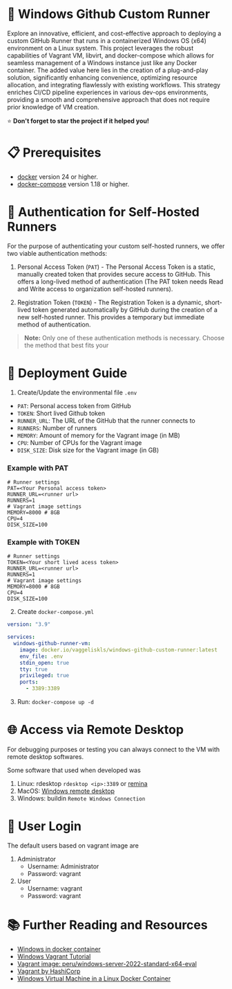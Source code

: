 # 🏃 Windows Github Custom Runner 

Explore an innovative, efficient, and cost-effective approach to deploying a custom GitHub Runner that runs in a containerized Windows OS (x64) environment on a Linux system. This project leverages the robust capabilities of Vagrant VM, libvirt, and docker-compose which allows for seamless management of a Windows instance just like any Docker container. The added value here lies in the creation of a plug-and-play solution, significantly enhancing convenience, optimizing resource allocation, and integrating flawlessly with existing workflows. This strategy enriches CI/CD pipeline experiences in various dev-ops environments, providing a smooth and comprehensive approach that does not require prior knowledge of VM creation. 

⭐ **Don't forget to star the project if it helped you!**

# 📋 Prerequisites

- [docker](https://www.docker.com/)  version 24 or higher.
- [docker-compose](https://www.docker.com/) version 1.18 or higher.

# 🚥 Authentication for Self-Hosted Runners
For the purpose of authenticating your custom self-hosted runners, we offer two viable authentication methods:

1. Personal Access Token (`PAT`) - The Personal Access Token is a static, manually created token that provides secure access to GitHub. This offers a long-lived method of authentication (The PAT token needs Read and Write access to organization self-hosted runners).

2. Registration Token (`TOKEN`) - The Registration Token is a dynamic, short-lived token generated automatically by GitHub during the creation of a new self-hosted runner. This provides a temporary but immediate method of authentication.

> **Note:** Only one of these authentication methods is necessary. Choose the method that best fits your

# 🚀 Deployment Guide

1. Create/Update the environmental file `.env`
  - `PAT`: Personal access token from GitHub
  - `TOKEN`: Short lived Github token
  - `RUNNER_URL`: The URL of the GitHub that the runner connects to
  - `RUNNERS`: Number of runners
  - `MEMORY`: Amount of memory for the Vagrant image (in MB)
  - `CPU`: Number of CPUs for the Vagrant image
  - `DISK_SIZE`: Disk size for the Vagrant image (in GB)

### Example with PAT
```env
# Runner settings
PAT=<Your Personal access token>
RUNNER_URL=<runner url>
RUNNERS=1
# Vagrant image settings
MEMORY=8000 # 8GB
CPU=4
DISK_SIZE=100
```
### Example with TOKEN
```env
# Runner settings
TOKEN=<Your short lived acess token>
RUNNER_URL=<runner url>
RUNNERS=1
# Vagrant image settings
MEMORY=8000 # 8GB
CPU=4
DISK_SIZE=100
```
2. Create `docker-compose.yml`
```yaml
version: "3.9"

services:
  windows-github-runner-vm:
    image: docker.io/vaggeliskls/windows-github-custom-runner:latest
    env_file: .env
    stdin_open: true
    tty: true
    privileged: true
    ports:
      - 3389:3389
```
3. Run: `docker-compose up -d`

# 🌐 Access via Remote Desktop
For debugging purposes or testing you can always connect to the VM with remote desktop softwares.

Some software that used when developed was 
1. Linux: rdesktop `rdesktop <ip>:3389` or [remina](https://remmina.org/)
2. MacOS: [Windows remote desktop](https://apps.apple.com/us/app/microsoft-remote-desktop/id1295203466?mt=12)
3. Windows: buildin `Remote Windows Connection` 

# 🔑 User Login
The default users based on vagrant image are 

1. Administrator
    - Username: Administrator
    - Password: vagrant
1. User
    - Username: vagrant
    - Password: vagrant



# 📚 Further Reading and Resources

- [Windows in docker container](https://github.com/vaggeliskls/windows-in-docker-container)
- [Windows Vagrant Tutorial](https://github.com/SecurityWeekly/vulhub-lab)
- [Vagrant image: peru/windows-server-2022-standard-x64-eval](https://app.vagrantup.com/peru/boxes/windows-server-2022-standard-x64-eval)
- [Vagrant by HashiCorp](https://www.vagrantup.com/)
- [Windows Virtual Machine in a Linux Docker Container](https://medium.com/axon-technologies/installing-a-windows-virtual-machine-in-a-linux-docker-container-c78e4c3f9ba1)

